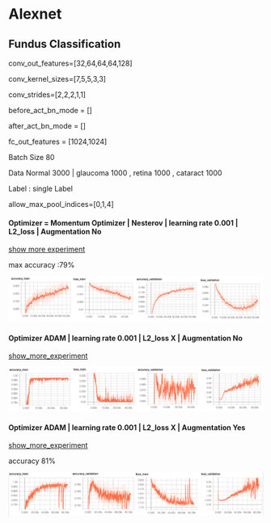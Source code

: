 # Alexnet

## Fundus Classification 

conv_out_features=[32,64,64,64,128]

conv_kernel_sizes=[7,5,5,3,3]

conv_strides=[2,2,2,1,1]

before_act_bn_mode = []

after_act_bn_mode = []

fc_out_features = [1024,1024]

Batch Size 80 

Data Normal 3000 | glaucoma 1000 , retina 1000 , cataract 1000

Label : single Label 

allow_max_pool_indices=[0,1,4]

#### Optimizer = Momentum Optimizer | Nesterov | learning rate 0.001 | L2_loss | Augmentation No
[show more experiment](https://github.com/SoulDuck/Alexnet/blob/master/experiment/momentum/fundus_0_2_result.md)

max accuracy :79%

![Alt_text](readme_pic/fundus_0_result.png)

#### Optimizer ADAM | learning rate 0.001 | L2_loss X | Augmentation No
[show_more_experiment](https://github.com/SoulDuck/Alexnet/blob/master/experiment/Adam/fundus_0_2_result.md)

![Alt_text](readme_pic/fundus_1_result.png)




#### Optimizer ADAM | learning rate 0.001 | L2_loss X | Augmentation Yes 
[show_more_experiment](https://github.com/SoulDuck/Alexnet/blob/master/experiment/Adam/fundus_0_2_result.md)
 
accuracy 81%

![Alt_text](readme_pic/fundus_4_result.png)



